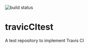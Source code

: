 ![build status](https://travis-ci.com/douglasatcpcc/travicCItest.svg?branch=master)

# travicCItest
A test repository to implement Travis CI
